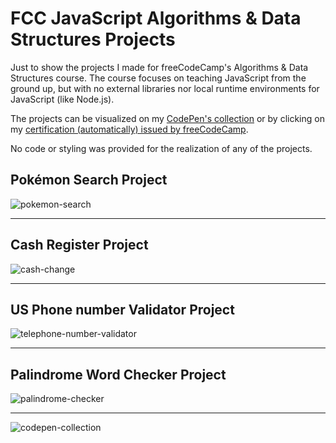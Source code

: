 # FCC JavaScript Algorithms & Data Structures Projects

Just to show the projects I made for freeCodeCamp's Algorithms & Data Structures course. The course focuses on teaching JavaScript from the ground up, but with no external libraries nor local runtime environments for JavaScript (like Node.js).

The projects can be visualized on my [CodePen's collection](https://codepen.io/collection/eJEMkx) or by clicking on my [certification (automatically) issued by freeCodeCamp](https://www.freecodecamp.org/certification/1898Angelo/javascript-algorithms-and-data-structures-v8).

No code or styling was provided for the realization of any of the projects.

## Pokémon Search Project

![pokemon-search](https://github.com/1898Angelo/fCC-JavaScript-da-and-algorithms-projects/assets/123282394/92aacc9d-e7f1-495d-a28c-61f7b19bcf88)

_______________

## Cash Register Project

![cash-change](https://github.com/1898Angelo/fCC-JavaScript-da-and-algorithms-projects/assets/123282394/0ce40d0a-ec34-4d3b-ae19-fde2d4ea5544)

_______________

## US Phone number Validator Project

![telephone-number-validator](https://github.com/1898Angelo/fCC-JavaScript-da-and-algorithms-projects/assets/123282394/61be0e87-a428-4592-914b-f74b21dd6a35)

_______________


## Palindrome Word Checker Project

![palindrome-checker](https://github.com/1898Angelo/fCC-JavaScript-da-and-algorithms-projects/assets/123282394/2bfa9c82-c10a-4b53-bca9-014b83a61c1b)

_______________


![codepen-collection](https://github.com/user-attachments/assets/3283f8f1-ae64-48c9-b533-96011de674c6)

